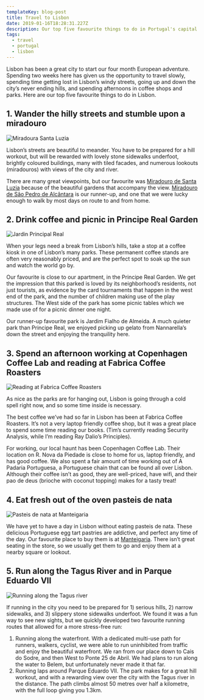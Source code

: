 ```yaml
---
templateKey: blog-post
title: Travel to Lisbon
date: 2019-01-16T18:28:31.227Z
description: Our top five favourite things to do in Portugal's capital city
tags:
  - travel
  - portugal
  - lisbon
---
```

Lisbon has been a great city to start our four month European adventure. Spending two weeks here has given us the opportunity to travel slowly, spending time getting lost in Lisbon’s windy streets, going up and down the city’s never ending hills, and spending afternoons in coffee shops and parks. Here are our top five favourite things to do in Lisbon.

## 1. Wander the hilly streets and stumble upon a miradouro

![Miradoura Santa Luzia](/img/blog-5709.jpg)

Lisbon’s streets are beautiful to meander. You have to be prepared for a hill workout, but will be rewarded with lovely stone sidewalks underfoot, brightly coloured buildings, many with tiled facades, and numerous lookouts (miradouros) with views of the city and river.

There are many great viewpoints, but our favourite was [Miradouro de Santa Luzia](https://goo.gl/maps/nChYo5nWLyJ2) because of the beautiful gardens that accompany the view. [Miradouro de São Pedro de Alcântara](https://goo.gl/maps/rwThqBmPDYQ2) is our runner-up, and one that we were lucky enough to walk by most days on route to and from home.

## 2. Drink coffee and picnic in Principe Real Garden

![Jardin Principal Real](/img/blog-5677.jpg)

When your legs need a break from Lisbon’s hills, take a stop at a coffee kiosk in one of Lisbon’s many parks. These permanent coffee stands are often very reasonably priced, and are the perfect spot to soak up the sun and watch the world go by.

Our favourite is close to our apartment, in the Principe Real Garden. We get the impression that this parked is loved by its neighborhood’s residents, not just tourists, as evidence by the card tournaments that happen in the west end of the park, and the number of children making use of the play structures. The West side of the park has some picnic tables which we made use of for a picnic dinner one night.

Our runner-up favourite park is Jardim Fialho de Almeida. A much quieter park than Principe Real, we enjoyed picking up gelato from Nannarella’s down the street and enjoying the tranquility here.

## 3. Spend an afternoon working at Copenhagen Coffee Lab and reading at Fabrica Coffee Roasters

![Reading at Fabrica Coffee Roasters](/img/blog-5833.jpg)

As nice as the parks are for hanging out, Lisbon is going through a cold spell right now, and so some time inside is necessary. 

The best coffee we’ve had so far in Lisbon has been at Fabrica Coffee Roasters. It’s not a very laptop friendly coffee shop, but it was a great place to spend some time reading our books. (Tim’s currently reading Security Analysis, while I’m reading Ray Dalio’s Principles).

For working, our local haunt has been Copenhagen Coffee Lab. Their location on R. Nova da Piedade is close to home for us, laptop friendly, and has good coffee. We also spent a fair amount of time working out of A Padaria Portuguesa, a Portuguese chain that can be found all over Lisbon. Although their coffee isn’t as good, they are well-priced, have wifi, and their pao de deus (brioche with coconut topping) makes for a tasty treat!

## 4. Eat fresh out of the oven pasteis de nata

![Pasteis de nata at Manteigaria](/img/blog-4577.jpg)

We have yet to have a day in Lisbon without eating pasteis de nata. These delicious Portuguese egg tart pastries are addictive, and perfect any time of the day. Our favourite place to buy them is at [Manteigaria](https://www.facebook.com/manteigaria.oficial/). There isn’t great seating in the store, so we usually get them to go and enjoy them at a nearby square or lookout.

## 5. Run along the Tagus River and in Parque Eduardo VII

![Running along the Tagus river](/img/blog-4402.jpg)

If running in the city you need to be prepared for 1) serious hills, 2) narrow sidewalks, and 3) slippery stone sidewalks underfoot. We found it was a fun way to see new sights, but we quickly developed two favourite running routes that allowed for a more stress-free run:

1. Running along the waterfront. With a dedicated multi-use path for runners, walkers, cyclist, we were able to run uninhibited from traffic and enjoy the beautiful waterfront. We ran from our place down to Cais do Sodre, and then West to Ponte 25 de Abril. We had plans to run along the water to Belem, but unfortunately never made it that far. 
2. Running laps around Parque Eduardo VII. The park makes for a great hill workout, and with a rewarding view over the city with the Tagus river in the distance. The path climbs almost 50 metres over half a kilometre, with the full loop giving you 1.3km.
